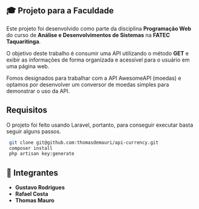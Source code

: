 ## 🎓 Projeto para a Faculdade

Este projeto foi desenvolvido como parte da disciplina **Programação Web** do curso de **Análise e Desenvolvimentos de Sistemas** na **FATEC Taquaritinga**.

O objetivo deste trabalho é consumir uma API utilizando o método **GET** e exibir as informações de forma organizada e acessível para o usuário em uma página web.

Fomos designados para trabalhar com a API AwesomeAPI (moedas) e optamos por desenvolver um conversor de moedas simples para demonstrar o uso da API.

## Requisitos

O projeto foi feito usando Laravel, portanto, para conseguir executar basta seguir alguns passos.

```bash
 git clone git@github.com:thomasdemauri/api-currency.git
 composer install
 php artisan key:generate
```

## 👥 Integrantes
- **Gustavo Rodrigues**
- **Rafael Costa**
- **Thomas Mauro**